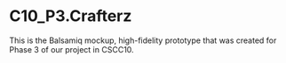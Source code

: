 # C10_P3.Crafterz
This is the Balsamiq mockup, high-fidelity prototype that was created for Phase 3 of our project in CSCC10.
